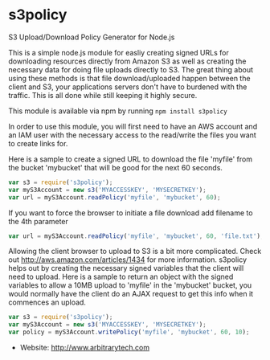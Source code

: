 s3policy
========

S3 Upload/Download Policy Generator for Node.js

This is a simple node.js module for easliy creating signed URLs for downloading resources directly from Amazon S3 as well as creating the necessary data for doing file uploads directly to S3. The great thing about using these methods is that file download/uploaded happen between the client and S3, your applications servers don't have to burdened with the traffic. This is all done while still keeping it highly secure.

This module is available via npm by running ````npm install s3policy````

In order to use this module, you will first need to have an AWS account and an IAM user with the necessary access to the read/write the files you want to create links for.

Here is a sample to create a signed URL to download the file 'myfile' from the bucket 'mybucket' that will be good for the next 60 seconds.
````javascript
var s3 = require('s3policy');
var myS3Account = new s3('MYACCESSKEY', 'MYSECRETKEY');
var url = myS3Account.readPolicy('myfile', 'mybucket', 60);
````

If you want to force the browser to initiate a file download add filename to the 4th parameter
````javascript
var url = myS3Account.readPolicy('myfile', 'mybucket', 60, 'file.txt');
````

Allowing the client browser to upload to S3 is a bit more complicated. Check out http://aws.amazon.com/articles/1434 for more information. s3policy helps out by creating the necessary signed variables that the client will need to upload. Here is a sample to return an object with the signed variables to allow a 10MB upload to 'myfile' in the 'mybucket' bucket, you would normally have the client do an AJAX request to get this info when it commences an upload.
````javascript
var s3 = require('s3policy');
var myS3Account = new s3('MYACCESSKEY', 'MYSECRETKEY');
var policy = myS3Account.writePolicy('myfile', 'mybucket', 60, 10);
````

* Website: http://www.arbitrarytech.com
